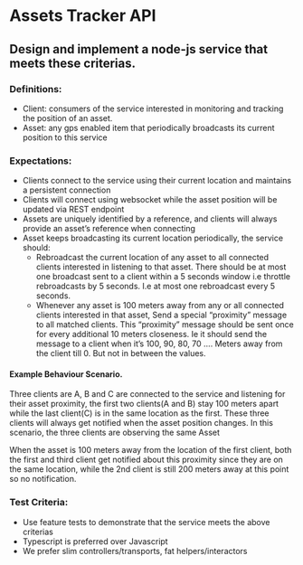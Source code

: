 # Assets Tracker API

## Design and implement a node-js service that meets these criterias.

### Definitions:
* Client: consumers of the service interested in monitoring and tracking the position of an asset.
* Asset: any gps enabled item that periodically broadcasts its current position to this service

### Expectations:

* Clients connect to the service using their current location and maintains a persistent connection
* Clients will connect using websocket while the asset position will be updated via REST endpoint
* Assets are uniquely identified by a reference, and clients will always provide an asset’s reference when connecting
* Asset keeps broadcasting its current location periodically, the service should:
    * Rebroadcast the current location of any asset to all connected clients interested in listening to that asset. There should be at most one broadcast sent to a client within a 5 seconds window i.e throttle rebroadcasts by 5 seconds. I.e at most one rebroadcast every 5 seconds.
    * Whenever any asset is 100 meters away from any or all connected clients interested in that asset, Send a special “proximity” message to all matched clients. This “proximity” message should be sent once for every additional 10 meters closeness. Ie it should send the message to a client when it’s 100, 90, 80, 70 …. Meters away from the client till 0. But not in between the values.


#### Example Behaviour Scenario.
Three clients are A, B and C are connected to the service and listening for their asset proximity, the first two clients(A and B) stay 100 meters apart while the last client(C) is in the same location as the first. These three clients will always get notified when the asset position changes. In this scenario, the three clients are observing the same Asset

When the asset is 100 meters away from the location of the first client, both the first and third client get notified about this proximity since they are on the same location, while the 2nd client is still 200 meters away at this point so no notification.

### Test Criteria:
* Use feature tests to demonstrate that the service meets the above criterias
* Typescript is preferred over Javascript
* We prefer slim controllers/transports, fat helpers/interactors
